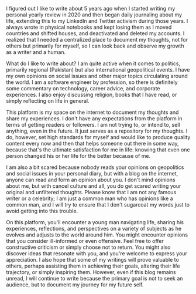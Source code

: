 I figured out I like to write about 5 years ago when I started writing my personal yearly review in 2020 and then began daily journaling about my life, extending this to my LinkedIn and Twitter activism during those years. I always wrote in physical notebooks and kept losing them as I moved countries and shifted houses, and deactivated and deleted my accounts. I realized that I needed a centralized place to document my thoughts, not for others but primarily for myself, so I can look back and observe my growth as a writer and a human.

What do I like to write about? I am quite active when it comes to politics, primarily regional (Pakistan) but also international geopolitical events. I have my own opinions on social issues and other major topics circulating around the world. I am a software engineer by profession, so there is definitely some commentary on technology, career advice, and corporate experiences. I also enjoy discussing religion, books that I have read, or simply reflecting on life in general.

This platform is my space on the internet to document my thoughts and share my experiences. I don't have any expectations from the platform in terms of getting readers or followers. I am not trying to, or intend to, sell anything, even in the future. It just serves as a repository for my thoughts. I do, however, set high standards for myself and would like to produce quality content every now and then that helps someone out there in some way, because that's the ultimate satisfaction for me in life: knowing that even one person changed his or her life for the better because of me.

I am also a bit scared because nobody reads your opinions on geopolitics and social issues in your personal diary, but with a blog on the internet, anyone can read and form an opinion about you. I don't mind opinions about me, but with cancel culture and all, you do get scared writing your original and unfiltered thoughts. Please know that I am not any famous writer or a celebrity; I am just a common man who has opinions like a common man, and I will try to ensure that I don't sugarcoat my words just to avoid getting into this trouble.

On this platform, you'll encounter a young man navigating life, sharing his experiences, reflections, and perspectives on a variety of subjects as he evolves and adjusts to the world around him. You might encounter opinions that you consider ill-informed or even offensive. Feel free to offer constructive criticism or simply choose not to return. You might also discover ideas that resonate with you, and you're welcome to express your appreciation. I also hope that some of my writings will prove valuable to others, perhaps assisting them in achieving their goals, altering their life trajectory, or simply inspiring them. However, even if this blog remains unread, I will continue to write because the primary goal is not to seek an audience, but to document my journey for my future self.
